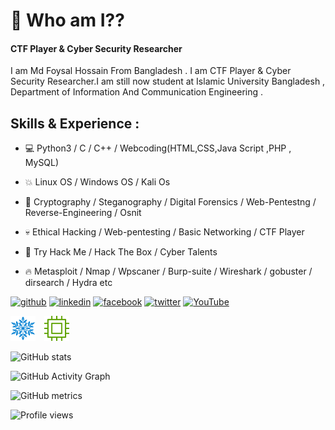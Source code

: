 
# 👼 Who am I??
#### CTF Player & Cyber Security Researcher

I am Md Foysal Hossain From Bangladesh . I am CTF Player & Cyber Security Researcher.I am still now student at Islamic University Bangladesh , Department of Information And Communication Engineering .

## Skills & Experience : 
* :computer: Python3 / C / C++ / Webcoding(HTML,CSS,Java Script ,PHP , MySQL)
* :collision: Linux OS / Windows OS / Kali Os
 * :muscle: Cryptography / Steganography / Digital Forensics / Web-Pentestng / Reverse-Engineering / Osnit
 * :skull: Ethical Hacking / Web-pentesting / Basic Networking / CTF Player
 * :eyes: Try Hack Me / Hack The Box / Cyber Talents
     
           
 * :fire:
       Metasploit /
       Nmap /
       Wpscaner /
       Burp-suite /
       Wireshark /
       gobuster /
       dirsearch /
       Hydra 
       etc
       

[<img src='https://cdn.jsdelivr.net/npm/simple-icons@3.0.1/icons/github.svg' alt='github' height='40'>](https://github.com/cyberteach360)  [<img src='https://cdn.jsdelivr.net/npm/simple-icons@3.0.1/icons/linkedin.svg' alt='linkedin' height='40'>](https://www.linkedin.com/in/foysal-hossain-b0b0b2193/)  [<img src='https://cdn.jsdelivr.net/npm/simple-icons@3.0.1/icons/facebook.svg' alt='facebook' height='40'>](https://www.facebook.com/foysalahammad.farabi)  [<img src='https://cdn.jsdelivr.net/npm/simple-icons@3.0.1/icons/twitter.svg' alt='twitter' height='40'>](https://twitter.com/cyberteach3601)  [<img src='https://cdn.jsdelivr.net/npm/simple-icons@3.0.1/icons/youtube.svg' alt='YouTube' height='40'>](https://www.youtube.com/channel/c/CyberTeach360)  

<a href='https://archiveprogram.github.com/'><img src='https://raw.githubusercontent.com/acervenky/animated-github-badges/master/assets/acbadge.gif' width='40' height='40'></a> <a href='https://docs.github.com/en/developers'><img src='https://raw.githubusercontent.com/acervenky/animated-github-badges/master/assets/devbadge.gif' width='40' height='40'></a> 

![GitHub stats](https://github-readme-stats.vercel.app/api?username=cyberteach360&show_icons=true)  

![GitHub Activity Graph](https://activity-graph.herokuapp.com/graph?username=cyberteach360)  

![GitHub metrics](https://metrics.lecoq.io/cyberteach360)  

![Profile views](https://gpvc.arturio.dev/cyberteach360)  
